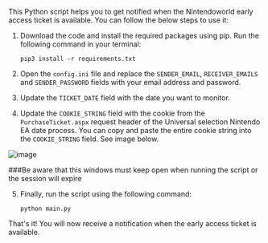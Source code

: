 
This Python script helps you to get notified when the Nintendoworld early access ticket is available. You can follow the below steps to use it:

1. Download the code and install the required packages using pip. Run the following command in your terminal:
    
    ```pip3 install -r requirements.txt```
    
2. Open the `config.ini` file and replace the `SENDER_EMAIL`, `RECEIVER_EMAILS` and `SENDER_PASSWORD` fields with your email address and password.
3. Update the `TICKET_DATE` field with the date you want to monitor.
4. Update the `COOKIE_STRING` field with the cookie from the `PurchaseTicket.aspx` request header of the Universal selection Nintendo EA date process. You can copy and paste the entire cookie string into the `COOKIE_STRING` field. See image below.

![image](https://user-images.githubusercontent.com/36856247/226511454-226dafeb-5af1-4ec6-9710-454313438017.png)

###Be aware that this windows must keep open when running the script or the session will expire

5. Finally, run the script using the following command:
    
    ```python main.py```
    

That's it! You will now receive a notification when the early access ticket is available.
